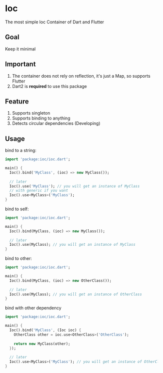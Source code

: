 # Ioc
The most simple Ioc Container of Dart and Flutter

## Goal
Keep it minimal

## Important
1. The container does not rely on reflection, it's just a Map, so supports Flutter
2. Dart2 is **required** to use this package

## Feature
1. Supports singleton
2. Supports binding to anything
3. Detects circular dependencies (Developing)

## Usage

bind to a string:

```dart
import 'package:ioc/ioc.dart';

main() {
  Ioc().bind('MyClass', (ioc) => new MyClass());
  
  // later
  Ioc().use('MyClass'); // you will get an instance of MyClass
  // with generic if you want
  Ioc().use<MyClass>('MyClass');
}
```

bind to self:

```dart
import 'package:ioc/ioc.dart';

main() {
  Ioc().bind(MyClass, (ioc) => new MyClass());
  
  // later
  Ioc().use(MyClass); // you will get an instance of MyClass
}
```

bind to other:

```dart
import 'package:ioc/ioc.dart';

main() {
  Ioc().bind(MyClass, (ioc) => new OtherClass());
  
  // later
  Ioc().use(MyClass); // you will get an instance of OtherClass
}
```

bind with other dependency

```dart
import 'package:ioc/ioc.dart';

main() {
  Ioc().bind('MyClass', (Ioc ioc) {
    OtherClass other = ioc.use<OtherClass>('OtherClass');
    
    return new MyClass(other);
  });
  
  // later
  Ioc().use<MyClass>('MyClass'); // you will get an instance of OtherClass
}

